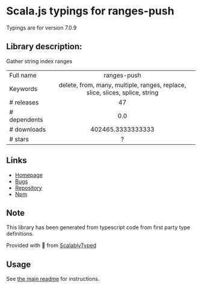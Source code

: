 
# Scala.js typings for ranges-push

Typings are for version 7.0.9

## Library description:
Gather string index ranges

|                    |                 |
| ------------------ | :-------------: |
| Full name          | ranges-push |
| Keywords           | delete, from, many, multiple, ranges, replace, slice, slices, splice, string |
| # releases         | 47 |
| # dependents       | 0.0 |
| # downloads        | 402465.3333333333 |
| # stars            | ? |

## Links
- [Homepage](https://codsen.com/os/ranges-push)
- [Bugs](https://github.com/codsen/codsen/issues)
- [Repository](https://github.com/codsen/codsen)
- [Npm](https://www.npmjs.com/package/ranges-push)
    


## Note
This library has been generated from typescript code from first party type definitions.

Provided with :purple_heart: from [ScalablyTyped](https://github.com/oyvindberg/ScalablyTyped)

## Usage
See [the main readme](../../readme.md) for instructions.


